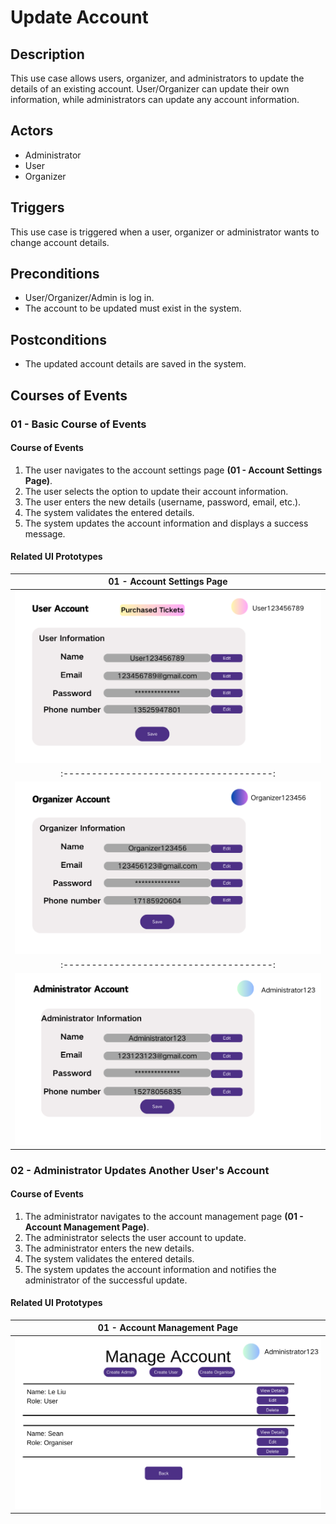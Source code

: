# Update Account

## Description

This use case allows users, organizer, and administrators to update the details of an existing account. User/Organizer can update their own information, while administrators can update any account information.

## Actors

- Administrator
- User
- Organizer

## Triggers

This use case is triggered when a user, organizer or administrator wants to change account details.

## Preconditions
- User/Organizer/Admin is log in.
- The account to be updated must exist in the system.

## Postconditions

- The updated account details are saved in the system.


## Courses of Events

### 01 - Basic Course of Events

#### Course of Events
1. The user navigates to the account settings page **(01 - Account Settings Page)**.
2. The user selects the option to update their account information.
3. The user enters the new details (username, password, email, etc.).
4. The system validates the entered details.
5. The system updates the account information and displays a success message.

#### Related UI Prototypes
|       01 - Account Settings Page        |
|:---------------------------------------:|
| ![Account Settings](../ui/User_info.png)  |
|  :-------------------------------------:  |
|  ![Account Settings](../ui/Org_info.png)  |
|  :-------------------------------------:  |
| ![Account Settings](../ui/Admin_info.png) |

### 02 - Administrator Updates Another User's Account

#### Course of Events
1. The administrator navigates to the account management page **(01 - Account Management Page)**.
2. The administrator selects the user account to update.
3. The administrator enters the new details.
4. The system validates the entered details.
5. The system updates the account information and notifies the administrator of the successful update.

#### Related UI Prototypes
|             01 - Account Management Page              |
|:-----------------------------------------------------:|
| ![Account Management](../ui/Admin_Manage_Account.png) |
